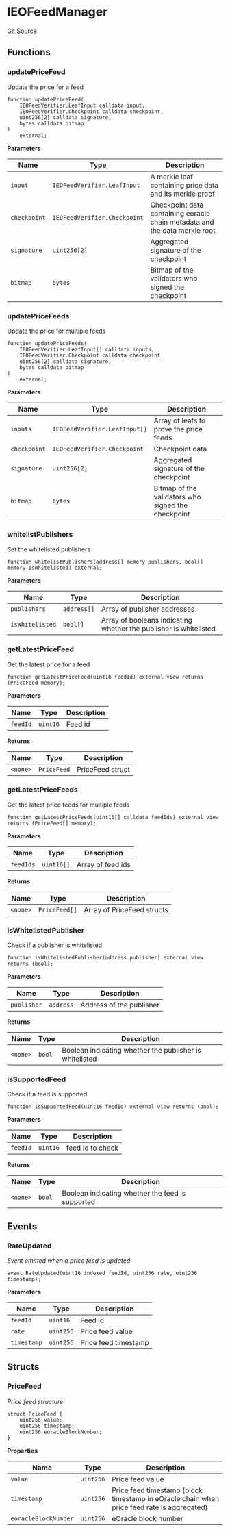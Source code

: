 # IEOFeedManager

[Git Source](https://github.com/Eoracle/target-contracts/blob/43a12f31d557c3daa45b17902f804f27abdd6da8/src/interfaces/IEOFeedManager.sol)

## Functions

### updatePriceFeed

Update the price for a feed

```solidity
function updatePriceFeed(
    IEOFeedVerifier.LeafInput calldata input,
    IEOFeedVerifier.Checkpoint calldata checkpoint,
    uint256[2] calldata signature,
    bytes calldata bitmap
)
    external;
```

**Parameters**

| Name         | Type                         | Description                                                                |
| ------------ | ---------------------------- | -------------------------------------------------------------------------- |
| `input`      | `IEOFeedVerifier.LeafInput`  | A merkle leaf containing price data and its merkle proof                   |
| `checkpoint` | `IEOFeedVerifier.Checkpoint` | Checkpoint data containing eoracle chain metadata and the data merkle root |
| `signature`  | `uint256[2]`                 | Aggregated signature of the checkpoint                                     |
| `bitmap`     | `bytes`                      | Bitmap of the validators who signed the checkpoint                         |

### updatePriceFeeds

Update the price for multiple feeds

```solidity
function updatePriceFeeds(
    IEOFeedVerifier.LeafInput[] calldata inputs,
    IEOFeedVerifier.Checkpoint calldata checkpoint,
    uint256[2] calldata signature,
    bytes calldata bitmap
)
    external;
```

**Parameters**

| Name         | Type                          | Description                                        |
| ------------ | ----------------------------- | -------------------------------------------------- |
| `inputs`     | `IEOFeedVerifier.LeafInput[]` | Array of leafs to prove the price feeds            |
| `checkpoint` | `IEOFeedVerifier.Checkpoint`  | Checkpoint data                                    |
| `signature`  | `uint256[2]`                  | Aggregated signature of the checkpoint             |
| `bitmap`     | `bytes`                       | Bitmap of the validators who signed the checkpoint |

### whitelistPublishers

Set the whitelisted publishers

```solidity
function whitelistPublishers(address[] memory publishers, bool[] memory isWhitelisted) external;
```

**Parameters**

| Name            | Type        | Description                                                       |
| --------------- | ----------- | ----------------------------------------------------------------- |
| `publishers`    | `address[]` | Array of publisher addresses                                      |
| `isWhitelisted` | `bool[]`    | Array of booleans indicating whether the publisher is whitelisted |

### getLatestPriceFeed

Get the latest price for a feed

```solidity
function getLatestPriceFeed(uint16 feedId) external view returns (PriceFeed memory);
```

**Parameters**

| Name     | Type     | Description |
| -------- | -------- | ----------- |
| `feedId` | `uint16` | Feed id     |

**Returns**

| Name     | Type        | Description      |
| -------- | ----------- | ---------------- |
| `<none>` | `PriceFeed` | PriceFeed struct |

### getLatestPriceFeeds

Get the latest price feeds for multiple feeds

```solidity
function getLatestPriceFeeds(uint16[] calldata feedIds) external view returns (PriceFeed[] memory);
```

**Parameters**

| Name      | Type       | Description       |
| --------- | ---------- | ----------------- |
| `feedIds` | `uint16[]` | Array of feed ids |

**Returns**

| Name     | Type          | Description                |
| -------- | ------------- | -------------------------- |
| `<none>` | `PriceFeed[]` | Array of PriceFeed structs |

### isWhitelistedPublisher

Check if a publisher is whitelisted

```solidity
function isWhitelistedPublisher(address publisher) external view returns (bool);
```

**Parameters**

| Name        | Type      | Description              |
| ----------- | --------- | ------------------------ |
| `publisher` | `address` | Address of the publisher |

**Returns**

| Name     | Type   | Description                                             |
| -------- | ------ | ------------------------------------------------------- |
| `<none>` | `bool` | Boolean indicating whether the publisher is whitelisted |

### isSupportedFeed

Check if a feed is supported

```solidity
function isSupportedFeed(uint16 feedId) external view returns (bool);
```

**Parameters**

| Name     | Type     | Description      |
| -------- | -------- | ---------------- |
| `feedId` | `uint16` | feed Id to check |

**Returns**

| Name     | Type   | Description                                      |
| -------- | ------ | ------------------------------------------------ |
| `<none>` | `bool` | Boolean indicating whether the feed is supported |

## Events

### RateUpdated

_Event emitted when a price feed is updated_

```solidity
event RateUpdated(uint16 indexed feedId, uint256 rate, uint256 timestamp);
```

**Parameters**

| Name        | Type      | Description          |
| ----------- | --------- | -------------------- |
| `feedId`    | `uint16`  | Feed id              |
| `rate`      | `uint256` | Price feed value     |
| `timestamp` | `uint256` | Price feed timestamp |

## Structs

### PriceFeed

_Price feed structure_

```solidity
struct PriceFeed {
    uint256 value;
    uint256 timestamp;
    uint256 eoracleBlockNumber;
}
```

**Properties**

| Name                 | Type      | Description                                                                                |
| -------------------- | --------- | ------------------------------------------------------------------------------------------ |
| `value`              | `uint256` | Price feed value                                                                           |
| `timestamp`          | `uint256` | Price feed timestamp (block timestamp in eOracle chain when price feed rate is aggregated) |
| `eoracleBlockNumber` | `uint256` | eOracle block number                                                                       |
